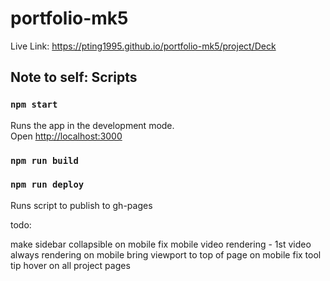 # portfolio-mk5

Live Link: https://pting1995.github.io/portfolio-mk5/project/Deck

## Note to self: Scripts

### `npm start`

Runs the app in the development mode.\
Open [http://localhost:3000](http://localhost:3000)

### `npm run build`
### `npm run deploy`

Runs script to publish to gh-pages

todo:

make sidebar collapsible on mobile
fix mobile video rendering - 1st video always rendering on mobile
bring viewport to top of page on mobile
fix tool tip hover on all project pages